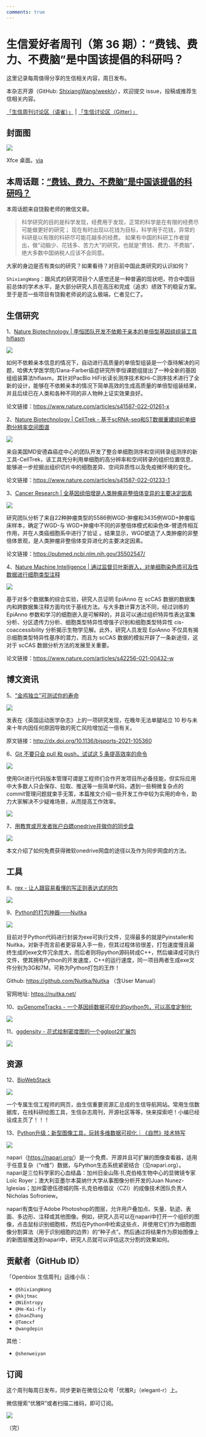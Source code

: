 ```yaml
---
comments: true
---
```


# 生信爱好者周刊（第 36 期）：“费钱、费力、不费脑”是中国该提倡的科研吗？

这里记录每周值得分享的生信相关内容，周日发布。

本杂志开源（GitHub: [ShixiangWang/weekly](https://github.com/ShixiangWang/weekly)），欢迎提交 issue，投稿或推荐生信相关内容。

[「生信周刊讨论区（语雀）」](https://www.yuque.com/shixiangwang/bioinfo) | [「生信讨论区（Gitter）」](https://gitter.im/ShixiangWang/community)

## 封面图


![](https://files.mdnice.com/user/4331/54d702df-09c1-4924-96f7-14b6c3e8571b.png)


Xfce 桌面。[via](https://linux.cn/article-14735-1.html?utm_source=rss&utm_medium=rss)

## 本周话题：[“费钱、费力、不费脑”是中国该提倡的科研吗？](https://mp.weixin.qq.com/s/YvI-MLqR5b8S4bBc-jymWw)

本周话题来自饶毅老师的微信文章。

> 科学研究的目的是科学发现，经费用于发现，正常的科学是在有限的经费尽可能做更好的研究；
>现在有时出现以花钱为目标，科学用于花钱，异常的科研是以有限的科研尽可能花越多的经费。
>如果有中国的科研工作者提出，做“动脑少、花钱多、苦力大”的研究，也就是“费钱、费力、不费脑”，绝大多数中国纳税人应该不会同意。

大家的身边是否有类似的研究？如果看待？对目前中国此类研究的认识如何？

`ShixiangWang`：跟风式的研究项目个人感觉还是一种普遍的现状吧，符合中国目前总体的学术水平，是大部分研究人员在高压和完成（追求）绩效下的稳妥方案。至于是否一些项目有饶毅老师说的这么极端，仁者见仁了。


## 生信研究

1、[Nature Biotechnology | 李恒团队开发不依赖于亲本的单倍型基因组组装工具hifiasm](https://mp.weixin.qq.com/s/TNjPIdZhiYiUuht6gtOzJg)


![](https://files.mdnice.com/user/4331/4bf9b74c-fed8-4b94-8d89-f79f3330a3e2.png)


如何不依赖亲本信息的情况下，自动进行高质量的单倍型组装是一个亟待解决的问题，哈佛大学医学院/Dana-Farber癌症研究所李恒课题组提出了一种全新的基因组组装算法hifiasm，其针对PacBio HiFi长读长测序技术和Hi-C测序技术进行了全新的设计，能够在不依赖亲本的情况下简单高效的生成高质量的单倍型组装结果，并且后续已在人类和各种不同的非人物种上证实效果良好。

论文链接：<https://www.nature.com/articles/s41587-022-01261-x>

2、[Nature Biotechnology | CellTrek - 基于scRNA-seq和ST数据重建组织单细胞分辨率空间图谱](https://mp.weixin.qq.com/s/iClKlsekXtwt_tXF-fGQWg)


![](https://files.mdnice.com/user/4331/6fe1a5df-d3a7-40c3-b500-452477a51b97.png)

来自美国MD安德森癌症中心的团队开发了整合单细胞测序和空间转录组测序的新工具-CellTrek，该工具充分利用单细胞的高分辨率和空间转录的组织位置信息，能够进一步挖掘出组织切片中的细胞差异、空间异质性以及免疫微环境的变化。

论文链接：<https://www.nature.com/articles/s41587-022-01233-1>


3、[Cancer Research | 全基因组倍增是人类肿瘤非整倍体变异的主要决定因素](https://mp.weixin.qq.com/s/jj1O2VN_5SyjtFG_hphYmQ)


![](https://files.mdnice.com/user/4331/e507c126-6e70-474b-81c2-e7141321ed2c.png)

研究团队分析了来自22种肿瘤类型的5586例WGD-肿瘤和3435例WGD+肿瘤临床样本，确定了WGD-与 WGD+肿瘤中不同的非整倍体模式和染色体-臂遗传相互作用，并在人类癌细胞系中进行了验证 。结果显示，WGD塑造了人类肿瘤的非整倍体景观，是人类肿瘤非整倍体变异进化的主要决定因素。

论文链接：<https://pubmed.ncbi.nlm.nih.gov/35502547/>


4、[Nature Machine Intelligence | 通过监督贝叶斯嵌入，对单细胞染色质可及性数据进行细胞类型注释](https://mp.weixin.qq.com/s/oM4899mpfw4Up-F3am8lwQ)


![](https://files.mdnice.com/user/4331/a9703368-e57f-4b66-a4d4-9ce9a6fcd1e1.png)

基于对多个数据集的综合实验，研究人员证明 EpiAnno 在 scCAS 数据的数据集内和跨数据集注释方面均优于基线方法。与大多数计算方法不同，经过训练的 EpiAnno 参数和学习的细胞嵌入是可解释的，并且可以通过组织特异性表达富集分析、分区遗传力分析、细胞类型特异性增强子识别和细胞类型特异性 cis-coaccessibility 分析揭示生物学见解。此外，研究人员发现 EpiAnno 不仅具有揭示细胞类型特异性基序的潜力，而且为 scCAS 数据的模拟开辟了一条新途径，这对于 scCAS 数据分析方法的发展至关重要。

论文链接：<https://www.nature.com/articles/s42256-021-00432-w>

## 博文资讯

5、[“金鸡独立”可测试你的寿命](https://language.chinadaily.com.cn/a/202206/24/WS62b50593a310fd2b29e68392.html)


![](https://files.mdnice.com/user/4331/8ed9425c-34a4-4dc7-baa9-434a941daad0.png)

发表在《英国运动医学杂志》上的一项研究发现，在晚年无法单腿站立 10 秒与未来十年内因任何原因导致的死亡风险增加近一倍有关。

原文链接：<http://dx.doi.org/10.1136/bjsports-2021-105360>


6、[Git 不要只会 pull 和 push，试试这 5 条提高效率的命令](https://mp.weixin.qq.com/s/SVQUv5-ctNxz7xNjhqBM9g)


![](https://files.mdnice.com/user/4331/61443da2-5d53-4730-a7fc-785928464ca5.png)

使用Git进行代码版本管理可谓是工程师们合作开发项目所必备技能，但实际应用中大多数人只会保存、拉取、推送等一些简单代码，遇到一些稍微复杂点的commit管理问题就束手无策，本篇推文介绍一些开发工作中较为实用的命令，助力大家解决不少疑难场景，从而提高工作效率。


![](https://files.mdnice.com/user/4331/9345ed0b-7104-4aa2-8208-d220b5a64cd9.png)



7、[用教育或开发者账户白嫖onedrive并做你的同步盘](https://mp.weixin.qq.com/s/IjPG5O_-Nv6MT--U9jTuKw)


![](https://files.mdnice.com/user/4331/b40b5abd-ca78-480e-a276-59e7f526016d.png)

本文介绍了如何免费获得微软onedrive网盘的途径以及作为同步网盘的方法。


## 工具

8、[rex - 让人跟容易看懂的写正则表达式的R包](https://github.com/r-lib/rex)


![](https://files.mdnice.com/user/4331/e57ce162-e285-4683-8afb-1261e754b446.png)


9、[Python的打包神器——Nuitka](https://mp.weixin.qq.com/s/zwk9b7q_9oBUnJ5qfLaG7Q)


![](https://files.mdnice.com/user/4331/af44763b-cc78-4d2f-88d7-007d8967e191.png)

目前对于Python代码进行封装为exe可执行文件，见得最多的就是Pyinstaller和Nuitka，对新手而言前者更容易入手一些，但其过程体验很差，打包速度慢且最终生成的exe文件冗余庞大，而后者则将python源码转成C++，然后编译成可执行文件，使其拥有Python的开发速度，C++的运行速度，同一项目两者生成exe文件分别为3G和7M，可称为Python打包的王炸！

Github: <https://github.com/Nuitka/Nuitka> （含User Manual）

官网地址: <https://nuitka.net/>


10、[pyGenomeTracks - 一个基因组数据可视化的python包，可以高度定制化](https://github.com/deeptools/pyGenomeTracks)


![](https://files.mdnice.com/user/4331/97f98a40-9470-4192-ae1b-5fc75e3a4e2e.png)


11、[ggdensity - 花式绘制密度图的一个gglpot2扩展包](https://github.com/jamesotto852/ggdensity)


![](https://files.mdnice.com/user/4331/ecb5b41a-247b-4f55-95f9-b5b31b743dd3.png)


## 资源

12、[BioWebStack](https://hao.bioitee.com/)


![](https://files.mdnice.com/user/4331/711ff995-049e-468c-ab71-9b1b507e4580.png)

一个专属生信工程师的网页，由生信重要资源汇总成的生信导航网站。常用生信数据库，在线科研绘图工具，生信杂志周刊，开源社区等等，快来探索吧！小编已经设成主页了！！！


13、[Python升级：新型图像工具，玩转多维数据可视化｜《自然》技术特写](https://mp.weixin.qq.com/s/VuHwvRbMunnzDgEjoEHCKA)


![](https://files.mdnice.com/user/4331/9ede7eac-8243-4ddb-914b-348dba1d5596.png)

napari（<https://napari.org/>）是一个免费、开源并且可扩展的图像查看器，适用于任意复杂（“n维”）数据，与Python生态系统紧密结合（见napari.org）。napari是三位科学家的心血结晶：加州旧金山陈·扎克伯格生物中心的显微镜专家Loïc Royer；澳大利亚墨尔本莫纳什大学从事图像分析开发的Juan Nunez-Iglesias；加州雷德伍德城的陈-扎克伯格倡议（CZI）的成像技术团队负责人Nicholas Sofroniew。

napari有类似于Adobe Photoshop的图层，允许用户叠加点、矢量、轨迹、表面、多边形、注释或其他图像。例如，研究人员可以在napari中打开一个组织的图像，点击鼠标识别细胞核，然后在Python中检索这些点，并使用它们作为细胞图像分割算法（用于识别细胞的边界）的“种子点”。然后通过将结果作为原始图像上的新图层推送到napari中，研究人员就可以评估这次分割的效果如何。


## 贡献者（GitHub ID）

「Openbiox 生信周刊」运维小队：

- `@ShixiangWang`
- `@kkjtmac`
- `@NiEntropy`
- `@He-Kai-fly`
- `@JnanZhang`
- `@Tomcxf`
- `@wangdepin`

其他：

- `@shenweiyan`

## 订阅

这个周刊每周日发布，同步更新在微信公众号「优雅R」（elegant-r）上。

微信搜索“优雅R”或者扫描二维码，即可订阅。

![](https://cdn.nlark.com/yuque/0/2022/png/471931/1648306398708-897e7ad4-6008-40f8-9200-ddee834b09a7.png)

（完）

